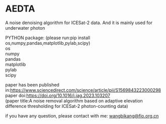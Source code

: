 # AEDTA
A noise denoising algorithm for ICESat-2 data. And it is mainly used for underwater photon

PYTHON package:
(please run:pip install os,numpy,pandas,matplotlib,pylab,scipy)  
os  
numpy  
pandas  
matplotlib  
pylab  
scipy  

paper has been published in:https://www.sciencedirect.com/science/article/pii/S1569843223000298  
paper doi:https://doi.org/10.1016/j.jag.2023.103207  
(paper title:A noise removal algorithm based on adaptive elevation difference thresholding for ICESat-2 photon-counting data)  

if you have any question, please contact with me: wangbikang@fio.org.cn  
